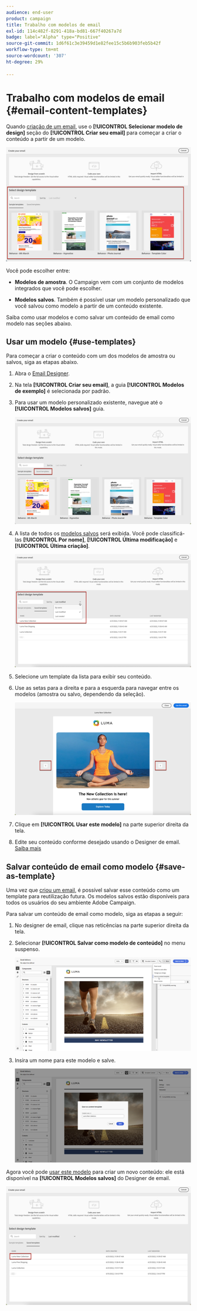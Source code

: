 ```yaml
---
audience: end-user
product: campaign
title: Trabalho com modelos de email
exl-id: 114c482f-8291-418a-bd81-667f40267a7d
badge: label="Alpha" type="Positive"
source-git-commit: 1d6f61c3e39459d1e82fee15c5b6b903feb5b42f
workflow-type: tm+mt
source-wordcount: '307'
ht-degree: 29%

---
```


# Trabalho com modelos de email {#email-content-templates}

Quando [criação de um email](../email/create-email.md), use o **[!UICONTROL Selecionar modelo de design]** seção do **[!UICONTROL Criar seu email]** para começar a criar o conteúdo a partir de um modelo.

![](assets/email_designer-templates.png)

Você pode escolher entre:

* **Modelos de amostra**. O Campaign vem com um conjunto de modelos integrados que você pode escolher.

* **Modelos salvos**. Também é possível usar um modelo personalizado que você salvou como modelo a partir de um conteúdo existente.

Saiba como usar modelos e como salvar um conteúdo de email como modelo nas seções abaixo.

## Usar um modelo {#use-templates}

Para começar a criar o conteúdo com um dos modelos de amostra ou salvos, siga as etapas abaixo.

1. Abra o [Email Designer](create-email-content.md).

1. Na tela **[!UICONTROL Criar seu email]**, a guia **[!UICONTROL Modelos de exemplo]** é selecionada por padrão.

1. Para usar um modelo personalizado existente, navegue até o **[!UICONTROL Modelos salvos]** guia.

   ![](assets/email_designer-saved-templates-tab.png)

1. A lista de todos os [modelos salvos](#save-as-template) será exibida. Você pode classificá-las **[!UICONTROL Por nome]**, **[!UICONTROL Última modificação]** e **[!UICONTROL Última criação]**.

   ![](assets/email_designer-saved-templates.png)

1. Selecione um template da lista para exibir seu conteúdo.

1. Use as setas para a direita e para a esquerda para navegar entre os modelos (amostra ou salvo, dependendo da seleção).

   ![](assets/email_designer-saved-templates-navigate.png)

1. Clique em **[!UICONTROL Usar este modelo]** na parte superior direita da tela.

1. Edite seu conteúdo conforme desejado usando o Designer de email. [Saiba mais](create-email-content.md)

## Salvar conteúdo de email como modelo {#save-as-template}

Uma vez que [criou um email](create-email-content.md), é possível salvar esse conteúdo como um template para reutilização futura. Os modelos salvos estão disponíveis para todos os usuários do seu ambiente Adobe Campaign.

Para salvar um conteúdo de email como modelo, siga as etapas a seguir:

1. No designer de email, clique nas reticências na parte superior direita da tela.

1. Selecionar **[!UICONTROL Salvar como modelo de conteúdo]** no menu suspenso.

   ![](assets/email_designer-save-template.png)

1. Insira um nome para este modelo e salve.

   ![](assets/email_designer-template-name.png)

Agora você pode [usar este modelo](#use-templates) para criar um novo conteúdo: ele está disponível na **[!UICONTROL Modelos salvos]** do Designer de email.

![](assets/email_designer-saved-template.png)
